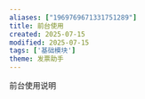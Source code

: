 ```yaml
---
aliases: ["1969769671331751289"]
title: 前台使用
created: 2025-07-15
modified: 2025-07-15
tags: ['基础模块']
theme: 发票助手
---
```


前台使用说明